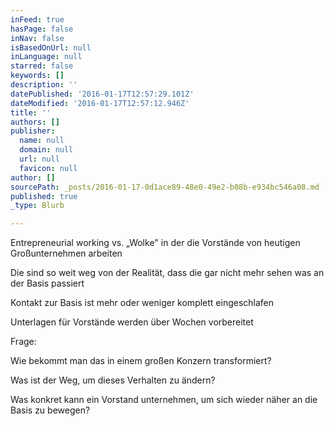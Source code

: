 ```yaml
---
inFeed: true
hasPage: false
inNav: false
isBasedOnUrl: null
inLanguage: null
starred: false
keywords: []
description: ''
datePublished: '2016-01-17T12:57:29.101Z'
dateModified: '2016-01-17T12:57:12.946Z'
title: ''
authors: []
publisher:
  name: null
  domain: null
  url: null
  favicon: null
author: []
sourcePath: _posts/2016-01-17-0d1ace89-48e0-49e2-b08b-e934bc546a08.md
published: true
_type: Blurb

---
```

Entrepreneurial working vs. „Wolke" in der die Vorstände von heutigen Großunternehmen arbeiten

Die sind so weit weg von der Realität, dass die gar nicht mehr sehen was an der Basis passiert

Kontakt zur Basis ist mehr oder weniger komplett eingeschlafen

Unterlagen für Vorstände werden über Wochen vorbereitet

Frage: 

Wie bekommt man das in einem großen Konzern transformiert?

Was ist der Weg, um dieses Verhalten zu ändern?

Was konkret kann ein Vorstand unternehmen, um sich wieder näher an die Basis zu bewegen?